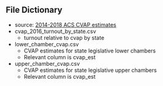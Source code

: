 ## File Dictionary

- source: [2014-2018 ACS CVAP estimates](https://www.census.gov/programs-surveys/decennial-census/about/voting-rights/cvap/2014-2018-CVAP.html)
- cvap_2016_turnout_by_state.csv
  - turnout relative to cvap by state
- lower_chamber_cvap.csv
  - CVAP estimates for state legislative lower chambers
  - Relevant column is cvap_est
- upper_chamber_cvap.csv
  - CVAP estimates for state legislative upper chambers
  - Relevant column is cvap_est
